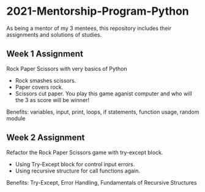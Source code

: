 # 2021-Mentorship-Program-Python

As being a mentor of my 3 mentees, this repository includes their assignments and solutions of studies.


## Week 1 Assignment
Rock Paper Scissors with very basics of Python
- Rock smashes scissors.
- Paper covers rock.
- Scissors cut paper.
You play this game aganist computer and who will the 3 as score will be winner! 

Benefits: variables, input, print, loops, if statements, function usage, random module 

## Week 2 Assignment
Refactor the Rock Paper Scissors game with try-except block.
- Using Try-Except block for control input errors.
- Using recursive structure for call functions again.

Benefits: Try-Except, Error Handling, Fundamentals of Recursive Structures 



